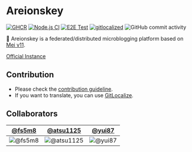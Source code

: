 # Areionskey

[![GHCR](https://github.com/sakura-tel/areionskey/actions/workflows/ghcr.yml/badge.svg)](https://github.com/sakura-tel/areionskey/actions/workflows/ghcr.yml)
[![Node.js CI](https://github.com/sakura-tel/areionskey/actions/workflows/nodejs.yml/badge.svg)](https://github.com/sakura-tel/areionskey/actions/workflows/nodejs.yml)
[![E2E Test](https://github.com/sakura-tel/areionskey/actions/workflows/e2e.yml/badge.svg)](https://github.com/sakura-tel/areionskey/actions/workflows/e2e.yml)
[![gitlocalized](https://gitlocalize.com/repo/8223/whole_project/badge.svg)](https://gitlocalize.com/repo/8223/whole_project?utm_source=badge)
![GitHub commit activity](https://img.shields.io/github/commit-activity/w/sakura-tel/areionskey)

🏇 Areionskey is a federated/distributed microblogging platform based on [Mei v11](https://github.com/mei23/misskey-v11).

[Official Instance](https://uma.milkey.homes)

## Contribution

- Please check the [contribution guideline](CONTRIBUTING.md).
- If you want to translate, you can use [GitLocalize](https://gitlocalize.com/repo/8223).

## Collaborators

| [@fs5m8](https://github.com/fs5m8) | [@atsu1125](https://github.com/atsu1125) | [@yui87](https://github.com/yui87) |
|------|------|------|
| ![@fs5m8](https://avatars.githubusercontent.com/u/85814493?s=120&v=4) | ![@atsu1125](https://avatars.githubusercontent.com/u/83960488?s=120&v=4) | ![@yui87](https://avatars.githubusercontent.com/u/101872529?s=120&v=4) |
